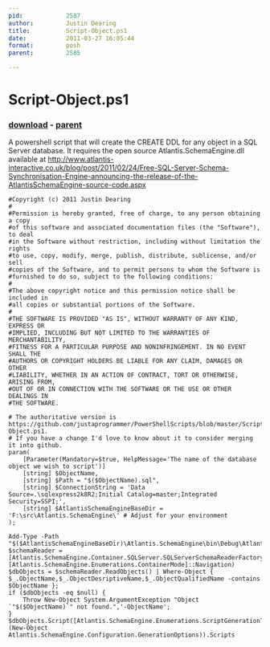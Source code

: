 ```yaml
---
pid:            2587
author:         Justin Dearing
title:          Script-Object.ps1
date:           2011-03-27 16:05:44
format:         posh
parent:         2585

---
```


# Script-Object.ps1

### [download](Scripts\2587.ps1) - [parent](Scripts\2585.md)

A powershell script that will create the CREATE DDL for any object in a SQL Server database. It requires the open source Atlantis.SchemaEngine.dll available at http://www.atlantis-interactive.co.uk/blog/post/2011/02/24/Free-SQL-Server-Schema-Synchronisation-Engine-announcing-the-release-of-the-AtlantisSchemaEngine-source-code.aspx

```posh
#Copyright (c) 2011 Justin Dearing
#
#Permission is hereby granted, free of charge, to any person obtaining a copy
#of this software and associated documentation files (the "Software"), to deal
#in the Software without restriction, including without limitation the rights
#to use, copy, modify, merge, publish, distribute, sublicense, and/or sell
#copies of the Software, and to permit persons to whom the Software is
#furnished to do so, subject to the following conditions:
#
#The above copyright notice and this permission notice shall be included in
#all copies or substantial portions of the Software.
#
#THE SOFTWARE IS PROVIDED "AS IS", WITHOUT WARRANTY OF ANY KIND, EXPRESS OR
#IMPLIED, INCLUDING BUT NOT LIMITED TO THE WARRANTIES OF MERCHANTABILITY,
#FITNESS FOR A PARTICULAR PURPOSE AND NONINFRINGEMENT. IN NO EVENT SHALL THE
#AUTHORS OR COPYRIGHT HOLDERS BE LIABLE FOR ANY CLAIM, DAMAGES OR OTHER
#LIABILITY, WHETHER IN AN ACTION OF CONTRACT, TORT OR OTHERWISE, ARISING FROM,
#OUT OF OR IN CONNECTION WITH THE SOFTWARE OR THE USE OR OTHER DEALINGS IN
#THE SOFTWARE.

# The authoritative version is https://github.com/justaprogrammer/PowerShellScripts/blob/master/Script-Object.ps1. 
# If you have a change I'd love to know about it to consider merging it into github.
param(
    [Parameter(Mandatory=$true, HelpMessage='The name of the database object we wish to script')]
    [string] $ObjectName,
    [string] $Path = "$($ObjectName).sql",
    [string] $ConnectionString = 'Data Source=.\sqlexpress2k8R2;Initial Catalog=master;Integrated Security=SSPI;',
    [string] $AtlantisSchemaEngineBaseDir = 'F:\src\Atlantis.SchemaEngine\' # Adjust for your environment
);

Add-Type -Path "$($AtlantisSchemaEngineBaseDir)\Atlantis.SchemaEngine\bin\Debug\Atlantis.SchemaEngine.dll"
$schemaReader = [Atlantis.SchemaEngine.Container.SQLServer.SQLServerSchemaReaderFactory]::GetSpecificSQLServerSchemaReader($ConnectionString, [Atlantis.SchemaEngine.Enumerations.ContainerMode]::Navigation)
$dbObjects = $schemaReader.ReadObjects() | Where-Object { $_.ObjectName,$_.ObjectDesriptiveName,$_.ObjectQualifiedName -contains $ObjectName };
if ($dbObjects -eq $null) {
    Throw New-Object System.ArgumentException "Object `"$($ObjectName)`" not found.",'-ObjectName';
}
$dbObjects.Script([Atlantis.SchemaEngine.Enumerations.ScriptGenerationType]::Create, (New-Object Atlantis.SchemaEngine.Configuration.GenerationOptions)).Scripts
```
